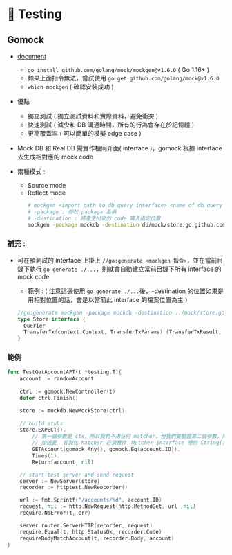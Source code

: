 # 🧪 Testing
## Gomock
- [document](https://github.com/golang/mock)
	- `go install github.com/golang/mock/mockgen@v1.6.0` ( Go 1.16+ )
	- 如果上面指令無法，嘗試使用 `go get github.com/golang/mock@v1.6.0` 
	- `which mockgen` ( 確認安裝成功 )
- 優點
	- 獨立測試 ( 獨立測試資料和實際資料，避免衝突 )
	- 快速測試 ( 減少和 DB 溝通時間，所有的行為會存在於記憶體 )
	- 更高覆蓋率 ( 可以簡單的模擬 edge case )

- Mock DB 和 Real DB 需實作相同介面( interface )，gomock 根據 interface 去生成相對應的 mock code

- 兩種模式 :
	- Source mode
	- Reflect mode 
      ```sh
      # mockgen <import path to db query interface> <name of db query interface>
      # -package : 修改 packaga 名稱
      # -destination : 將產生出來的 code 寫入指定位置
      mockgen -package mockdb -destination db/mock/store.go github.com/jasonLuFa/simplebank/db/sqlc Store 
      ```
### 補充 : 
- 可在預測試的 interface 上掛上 `//go:generate <mockgen 指令>`，並在當前目錄下執行 `go generate ./...`，則就會自動建立當前目錄下所有 interface 的 mock code 
	- 範例 : ( 注意這邊使用 `go generate ./...`後，-destination 的位置如果是用相對位置的話，會是以當前此 interface 的檔案位置為主 )

    ```go
    //go:generate mockgen -package mockdb -destination ../mock/store.go github.com/jasonLuFa/simplebank/db/sqlc Store
    type Store interface {
      Querier
      TransferTx(context.Context, TransferTxParams) (TransferTxResult, error)
    }
    ```


### 範例
```Go
func TestGetAccountAPT(t *testing.T){
	account := randomAccount
	
	ctrl := gomock.NewController(t)
	defer ctrl.Finish()

	store := mockdb.NewMockStore(ctrl)
	
	// build stubs
	store.EXPECT().
		// 第一個參數是 ctx，所以我們不用任何 matcher，但我們要驗證第二個參數，所以用 gomock.Eq
		// 如過要	客製化 Matcher 必須實作，Matcher interface 裡的 String(), Matches 方法
		GETAccount(gomock.Any(), gomock.Eq(account.ID)).
		Times(1).
		Return(account, nil)

	// start test server and send request
	server := NewServer(store)
	recorder := httptest.NewReocorder()

	url := fmt.Sprintf("/accounts/%d", account.ID)
	request, nil := http.NewRequest(http.MethodGet, url ,nil)
	require.NoError(t, err)

	server.router.ServerHTTP(recorder, request)
	require.Equal(t, http.StatusOk, recorder.Code)
	requireBodyMatchAccount(t, recorder.Body, account)
}
```
